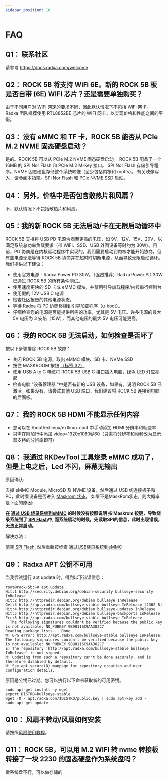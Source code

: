 ```yaml
---
sidebar_position: 10
---
```


# FAQ

## Q1： 联系社区

请参考 https://docs.radxa.com/welcome

## Q2： ROCK 5B 将支持 WiFi 6E。新的 ROCK 5B 板是否自带 (6E) WIFI 芯片？还是需要单独购买？

由于不同用户对 WiFi 网速的要求不同，因此默认情况下不包括 WiFi 网卡。Radxa 团队推荐使用 RTL8852BE 芯片的 WIFI 网卡，以实现价格和性能之间的平衡。

## Q3： 没有 eMMC 和 TF 卡，ROCK 5B 能否从 PCIe M.2 NVME 固态硬盘启动？

是的。ROCK 5B 可以从 PCIe M.2 NVME 固态硬盘启动。
ROCK 5B 配备了一个 16MB 的 SPI Nor Flash 和 PCIe M.2 M-Key 接口。
SPI Nor Flash 存储引导程序。NVME 固态硬盘存储整个系统映像（至少包括内核和 rootfs）。
有关映像写入，请参阅本指南。[SPI Nor Flash](./getting-started/install-os/erase_spi-flash) 和 [PCIe NVME SSD](./getting-started/install-os/nvme) 启动。

## Q4： 另外，价格中是否包含散热片和风扇？

不，默认情况下不包括散热片和风扇。

## Q5：我的新 ROCK 5B 无法启动/卡在无限启动循环中

ROCK 5B 支持将 USB PD 电源协商至更高的电压，如 9V、12V、15V、20V，以满足系统总功率负载要求（带 WiFi、SSD、USB 外围设备等时约为 30W）。目前，PD 协商是在内核驱动程序中实现的，我们需要启动到内核才能开始协商，但有些电源无法等待 ROCK 5B 协商并在超时时切断电源，从而导致无限启动循环。我们提供以下建议：

- 使用官方电源 - Radxa Power PD 30W。（强烈推荐）Radxa Power PD 30W 已通过 ROCK 5B 的所有条件测试。
- 使用速度更快的 SD 卡或 eMMC 模块，并禁用引导加载程序/内核串行控制台
- 使用假的 12V USB C 电源
- 检查社区报告的其他电源状态。
- 等待 Radxa 将 PD 协商移植到引导加载程序（u-boot）。
- 仔细检查您的电源是否能提供所需的功率，尤其是 5V 电压。许多电源的最大 5V 电压为 3 安培（15W），而其他电压的最大 5V 电压可能更高。

## Q6： 我的 ROCK 5B 无法启动，如何检查是否坏了

按以下步骤排除 ROCK 5B 故障：

- 关闭 ROCK 5B 电源，取出 eMMC 模块、SD 卡、NVMe SSD
- 按住 MASKROOM 按钮 [（标签 32）](./hardware-design/hardware-interface)
- 使用 USB A to C 电缆将 ROCK 5B USB C 接口插入电脑，绿色 LED 灯应亮起
- 检查电脑 "设备管理器 "中是否有新的 USB 设备，如果有，说明 ROCK 5B 已激活。如果没有，请尝试其他 USB 端口，我们建议将 ROCK 5B 连接到电脑的后面板。

## Q7： 我的 ROCK 5B HDMI 不能显示任何内容

- 您可以在 /boot/extlinux/extlinux.conf 中手动添加 HDMI 分辨率和帧速率
- 只需在附加行中添加 video=1920x1080@60（只需将分辨率和帧频改为显示器支持的分辨率即可）

## Q8： 我通过 RKDevTool 工具烧录 eMMC 成功了，但是上电之后，Led 不闪，屏幕无输出

原因确认:

去掉 eMMC Module, MicroSD 及 NVME 设备，然后通过 USB 线连接板子和PC，此时看设备是否进入 [Maskrom 状态](./low-level-dev/maskrom/)，
如果不是MaskRom状态，则大概率是下面的原因:

**在 [通过 USB 烧录系统到eMMC](./low-level-dev/maskrom/) 的时候没有按照说明 按 Maskrom 按键，导致烧录系统到了 [SPI Flash](./low-level-dev/maskrom/)中, 而系统启动的时候，先读取SPI的信息，此时出现错误，无法正常启动。**

解决办法：

[清空 SPI Flash](./low-level-dev/maskrom/), 然后重新按步骤 [通过USB烧录系统到eMMC](./low-level-dev/maskrom/)

## Q9： Radxa APT 公钥不可用

当我尝试运行 apt update 时，得到以下错误信息：

```
root@rock-5b:~# apt update
Hit:1 http://security.debian.org/debian-security bullseye-security InRelease
Hit:2 http://httpredir.debian.org/debian bullseye InRelease
Get:3 http://apt.radxa.com/bullseye-stable bullseye InRelease [2362 B]
Hit:4 http://httpredir.debian.org/debian bullseye-updates InRelease
Hit:5 http://httpredir.debian.org/debian bullseye-backports InRelease
Err:3 http://apt.radxa.com/bullseye-stable bullseye InRelease
  The following signatures couldn't be verified because the public key is not available: NO_PUBKEY 9B98116C9AA302C7
Reading package lists... Done
W: GPG error: http://apt.radxa.com/bullseye-stable bullseye InRelease: The following signatures couldn't be verified because the public key is not available: NO_PUBKEY 9B98116C9AA302C7
E: The repository 'http://apt.radxa.com/bullseye-stable bullseye InRelease' is not signed.
N: Updating from such a repository can't be done securely, and is therefore disabled by default.
N: See apt-secure(8) manpage for repository creation and user configuration details.
```

原因是公钥已过期。您可以执行以下命令获取新的可用密钥。

```
sudo apt-get install -y wget
export DISTRO=bullseye-stable
wget -O - apt.radxa.com/$DISTRO/public.key | sudo apt-key add -
sudo apt-get update
```

## Q10： 风扇不转动/风扇如何安装

请按照[风扇使用教程](./getting-started/interface-usage/fan)。

## Q11： ROCK 5B，可以用 M.2 WIFI 转 nvme 转接板转接了一块 2230 的固态硬盘作为系统盘吗？

做系统盘不行，可以做存储的
